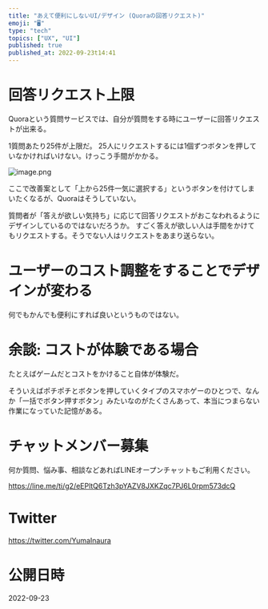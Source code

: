```yaml
---
title: "あえて便利にしないUI/デザイン (Quoraの回答リクエスト)"
emoji: "🖥"
type: "tech"
topics: ["UX", "UI"]
published: true
published_at: 2022-09-23t14:41
---
```


# 回答リクエスト上限

Quoraという質問サービスでは、自分が質問をする時にユーザーに回答リクエストが出来る。

1質問あたり25件が上限だ。
25人にリクエストするには1個ずつボタンを押していなかければいけない。けっこう手間がかかる。

![image.png](https://qiita-image-store.s3.ap-northeast-1.amazonaws.com/0/89618/e080e637-20cd-f0da-9208-374ccf7e6966.png)


ここで改善案として「上から25件一気に選択する」というボタンを付けてしまいたくなるが、Quoraはそうしていない。

質問者が「答えが欲しい気持ち」に応じて回答リクエストがおこなわれるようにデザインしているのではないだろうか。
すごく答えが欲しい人は手間をかけてもリクエストする。そうでない人はリクエストをあまり送らない。

# ユーザーのコスト調整をすることでデザインが変わる

何でもかんでも便利にすれば良いというものではない。

# 余談: コストが体験である場合

たとえばゲームだとコストをかけること自体が体験だ。

そういえばポチポチとボタンを押していくタイプのスマホゲーのひとつで、なんか「一括でボタン押すボタン」みたいなのがたくさんあって、本当につまらない作業になっていた記憶がある。

# チャットメンバー募集


何か質問、悩み事、相談などあればLINEオープンチャットもご利用ください。

https://line.me/ti/g2/eEPltQ6Tzh3pYAZV8JXKZqc7PJ6L0rpm573dcQ


# Twitter

https://twitter.com/YumaInaura



# 公開日時

2022-09-23
